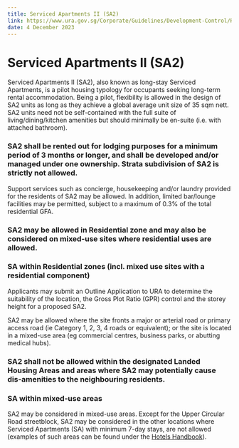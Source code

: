 ```yaml
---
title: Serviced Apartments II (SA2)
link: https://www.ura.gov.sg/Corporate/Guidelines/Development-Control/Residential/Flats-Condominiums/Serviced-Apartments-SA2
date: 4 December 2023
---
```


# Serviced Apartments II (SA2)



Serviced Apartments II (SA2), also known as long-stay Serviced Apartments, is a pilot housing typology for occupants seeking long-term rental accommodation. Being a pilot, flexibility is allowed in the design of SA2 units as long as they achieve a global average unit size of 35 sqm nett. SA2 units need not be self-contained with the full suite of living/dining/kitchen amenities but should minimally be en-suite (i.e. with attached bathroom).



### SA2 shall be rented out for lodging purposes for a minimum period of 3 months or longer, and shall be developed and/or managed under one ownership. Strata subdivision of SA2 is strictly not allowed.



Support services such as concierge, housekeeping and/or laundry provided for the residents of SA2 may be allowed. In addition, limited bar/lounge facilities may be permitted, subject to a maximum of 0.3% of the total residential GFA.



### SA2 may be allowed in Residential zone and may also be considered on mixed-use sites where residential uses are allowed.



### SA within Residential zones (incl. mixed use sites with a residential component)



Applicants may submit an Outline Application to URA to determine the suitability of the location, the Gross Plot Ratio (GPR) control and the storey height for a proposed SA2.



SA2 may be allowed where the site fronts a major or arterial road or primary access road (ie Category 1, 2, 3, 4 roads or equivalent); or the site is located in a mixed-use area (eg commercial centres, business parks, or abutting medical hubs).



### SA2 shall not be allowed within the designated Landed Housing Areas and areas where SA2 may potentially cause dis-amenities to the neighbouring residents.



### SA within mixed-use areas



SA2 may be considered in mixed-use areas. Except for the Upper Circular Road streetblock, SA2 may be considered in the other locations where Serviced Apartments (SA) with minimum 7-day stays, are not allowed (examples of such areas can be found under the [Hotels Handbook](https://www.ura.gov.sg/Corporate/Guidelines/Development-Control/Non-Residential/Hotel/Advisory-Notes)).




